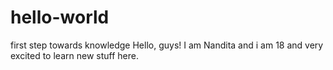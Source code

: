 # hello-world
first step towards knowledge
Hello, guys!
I am Nandita and i am 18 and very excited to learn new stuff here.
